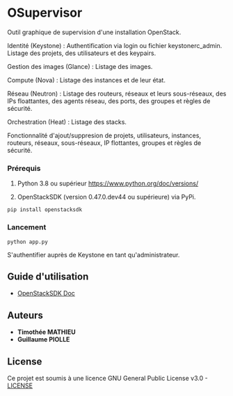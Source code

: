 # OSupervisor

Outil graphique de supervision d'une installation OpenStack. 

Identité (Keystone) : Authentification via login ou fichier keystonerc_admin. Listage des projets, des utilisateurs et des keypairs.

Gestion des images (Glance) : Listage des images.

Compute (Nova) : Listage des instances et de leur état. 

Réseau (Neutron) : Listage des routeurs, réseaux et leurs sous-réseaux, des IPs floattantes, des agents réseau, des ports, des groupes et règles de sécurité.

Orchestration (Heat) : Listage des stacks.

Fonctionnalité d'ajout/suppresion de projets, utilisateurs, instances, routeurs, réseaux, sous-réseaux, IP flottantes, groupes et règles de sécurité.




### Prérequis

1. Python 3.8 ou supérieur https://www.python.org/doc/versions/ 

2. OpenStackSDK (version 0.47.0.dev44 ou supérieure) via PyPi.   
```
pip install openstacksdk
```


### Lancement

```
python app.py
```
S'authentifier auprès de Keystone en tant qu'administrateur.

## Guide d'utilisation 

* [OpenStackSDK Doc](https://docs.openstack.org/openstacksdk/latest/user/index.html) 


## Auteurs

* **Timothée MATHIEU** 
* **Guillaume PIOLLE** 


## License

Ce projet est soumis à une licence GNU General Public License v3.0 -  [LICENSE](LICENSE) 

